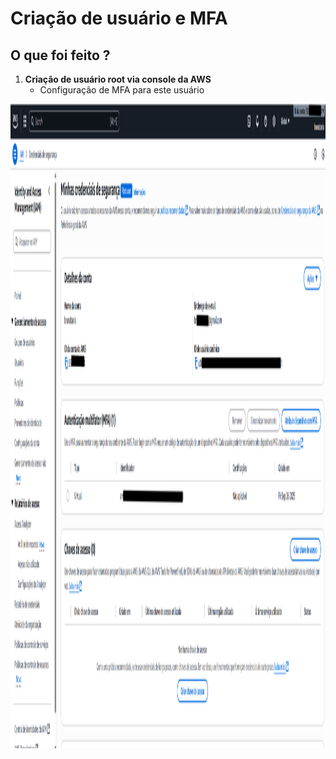 # Criação de usuário e MFA

## O que foi feito ?

1. **Criação de usuário root via console da AWS**
    - Configuração de MFA para este usuário

<img width="1407" height="1031" alr="mfa-cadastrado" src = "https://github.com/BrunaBaria/bootcamp-aws-codegirls-2025-santander-dio/blob/main/hands-on/01-cadastro-mfa/01-cadastro-mfa/mfa-cadastrado.png">